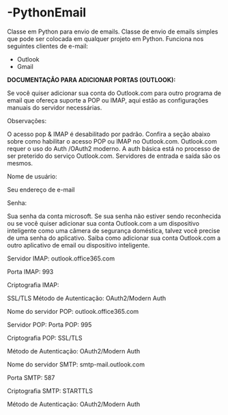 # -PythonEmail
Classe em Python para envio de emails. Classe de envio de emails simples que pode ser colocada em qualquer projeto em Python.
Funciona nos seguintes clientes de e-mail:
- Outlook
- Gmail

<strong>DOCUMENTAÇÃO PARA ADICIONAR PORTAS (OUTLOOK):</strong>

Se você quiser adicionar sua conta do Outlook.com para outro programa de email que ofereça suporte a POP ou IMAP, aqui estão as configurações manuais do servidor necessárias.

Observações: 

O acesso pop & IMAP é desabilitado por padrão. Confira a seção abaixo sobre como habilitar o acesso POP ou IMAP no Outlook.com.
Outlook.com requer o uso do Auth /OAuth2 moderno.  A auth básica está no processo de ser preterido do serviço Outlook.com.
Servidores de entrada e saída são os mesmos.

Nome de usuário:

Seu endereço de e-mail

Senha:

Sua senha da conta microsoft. 
Se sua senha não estiver sendo reconhecida ou se você quiser adicionar sua conta Outlook.com a um dispositivo inteligente como uma câmera de segurança doméstica, talvez você precise de uma senha do aplicativo. Saiba como adicionar sua conta Outlook.com a outro aplicativo de email ou dispositivo inteligente.

Servidor IMAP:
outlook.office365.com

Porta IMAP:
993

Criptografia IMAP:

SSL/TLS
Método de Autenticação:
OAuth2/Modern Auth


Nome do servidor POP:
outlook.office365.com

Servidor POP:
Porta POP:
995

Criptografia POP:
SSL/TLS

Método de Autenticação:
OAuth2/Modern Auth

Nome do servidor SMTP:
smtp-mail.outlook.com

Porta SMTP:
587

Criptografia SMTP:
STARTTLS

Método de Autenticação:
OAuth2/Modern Auth
